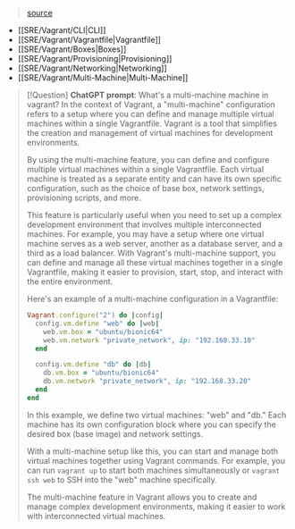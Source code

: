> [source](https://developer.hashicorp.com/vagrant/docs)

* [[SRE/Vagrant/CLI|CLI]]
* [[SRE/Vagrant/Vagrantfile|Vagrantfile]]
* [[SRE/Vagrant/Boxes|Boxes]]
* [[SRE/Vagrant/Provisioning|Provisioning]]
* [[SRE/Vagrant/Networking|Networking]]
* [[SRE/Vagrant/Multi-Machine|Multi-Machine]]

> [!Question]
> **ChatGPT prompt**: What's a multi-machine machine in vagrant?
> In the context of Vagrant, a "multi-machine" configuration refers to a setup where you can define and manage multiple virtual machines within a single Vagrantfile. Vagrant is a tool that simplifies the creation and management of virtual machines for development environments.
> 
> By using the multi-machine feature, you can define and configure multiple virtual machines within a single Vagrantfile. Each virtual machine is treated as a separate entity and can have its own specific configuration, such as the choice of base box, network settings, provisioning scripts, and more.
> 
> This feature is particularly useful when you need to set up a complex development environment that involves multiple interconnected machines. For example, you may have a setup where one virtual machine serves as a web server, another as a database server, and a third as a load balancer. With Vagrant's multi-machine support, you can define and manage all these virtual machines together in a single Vagrantfile, making it easier to provision, start, stop, and interact with the entire environment.
> 
> Here's an example of a multi-machine configuration in a Vagrantfile:
> ```ruby
> Vagrant.configure("2") do |config|
>   config.vm.define "web" do |web|
>     web.vm.box = "ubuntu/bionic64"
>     web.vm.network "private_network", ip: "192.168.33.10"
>   end
> 
>   config.vm.define "db" do |db|
>     db.vm.box = "ubuntu/bionic64"
>     db.vm.network "private_network", ip: "192.168.33.20"
>   end
> end
> ```
> 
> In this example, we define two virtual machines: "web" and "db." Each machine has its own configuration block where you can specify the desired box (base image) and network settings.
> 
> With a multi-machine setup like this, you can start and manage both virtual machines together using Vagrant commands. For example, you can run `vagrant up` to start both machines simultaneously or `vagrant ssh web` to SSH into the "web" machine specifically.
> 
> The multi-machine feature in Vagrant allows you to create and manage complex development environments, making it easier to work with interconnected virtual machines.